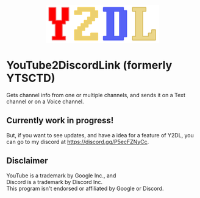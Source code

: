 <p align="center"><img src="/Images/y2dl-flat.png" height="100" /></p>

# YouTube2DiscordLink (formerly YTSCTD)
Gets channel info from one or multiple channels, and sends it on a Text channel or on a Voice channel.

## Currently work in progress!
But, if you want to see updates, and have a idea for a feature of Y2DL,
you can go to my discord at https://discord.gg/P5ecFZNyCc.

## Disclaimer
YouTube is a trademark by Google Inc., and  
Discord is a trademark by Discord Inc.  
This program isn't endorsed or affiliated by Google or Discord.
